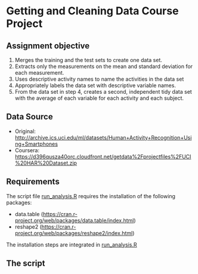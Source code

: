 # Getting and Cleaning Data Course Project

## Assignment objective

1. Merges the training and the test sets to create one data set.
2. Extracts only the measurements on the mean and standard deviation for each measurement.
3. Uses descriptive activity names to name the activities in the data set
4. Appropriately labels the data set with descriptive variable names.
5. From the data set in step 4, creates a second, independent tidy data set with the average of each variable for each activity and each subject.

## Data Source

- Original: http://archive.ics.uci.edu/ml/datasets/Human+Activity+Recognition+Using+Smartphones
- Coursera: https://d396qusza40orc.cloudfront.net/getdata%2Fprojectfiles%2FUCI%20HAR%20Dataset.zip

## Requirements

The script file [run_analysis.R](https://github.com/sandrojm/coursera-ds-gacd-course_project/blob/master/run_analysis.R) requires the installation of the following packages: 

- data.table (https://cran.r-project.org/web/packages/data.table/index.html)
- reshape2 (https://cran.r-project.org/web/packages/reshape2/index.html)

The installation steps are integrated in [run_analysis.R](https://github.com/sandrojm/coursera-ds-gacd-course_project/blob/master/run_analysis.R)

## The script


